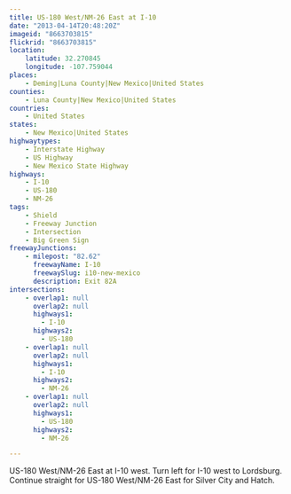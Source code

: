 ```yaml
---
title: US-180 West/NM-26 East at I-10
date: "2013-04-14T20:48:20Z"
imageid: "8663703815"
flickrid: "8663703815"
location:
    latitude: 32.270845
    longitude: -107.759044
places:
    - Deming|Luna County|New Mexico|United States
counties:
    - Luna County|New Mexico|United States
countries:
    - United States
states:
    - New Mexico|United States
highwaytypes:
    - Interstate Highway
    - US Highway
    - New Mexico State Highway
highways:
    - I-10
    - US-180
    - NM-26
tags:
    - Shield
    - Freeway Junction
    - Intersection
    - Big Green Sign
freewayJunctions:
    - milepost: "82.62"
      freewayName: I-10
      freewaySlug: i10-new-mexico
      description: Exit 82A
intersections:
    - overlap1: null
      overlap2: null
      highways1:
        - I-10
      highways2:
        - US-180
    - overlap1: null
      overlap2: null
      highways1:
        - I-10
      highways2:
        - NM-26
    - overlap1: null
      overlap2: null
      highways1:
        - US-180
      highways2:
        - NM-26

---
```

US-180 West/NM-26 East at I-10 west.  Turn left for I-10 west to Lordsburg.  Continue straight for US-180 West/NM-26 East for Silver City and Hatch.
